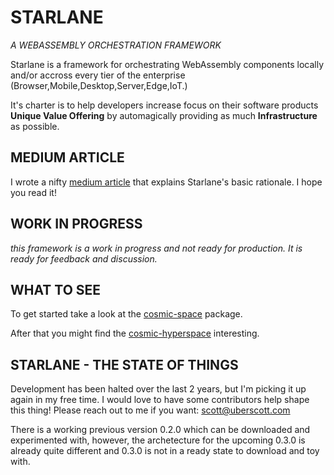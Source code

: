 # STARLANE


*A WEBASSEMBLY ORCHESTRATION FRAMEWORK*

Starlane is a framework for orchestrating WebAssembly components locally
and/or accross every tier of the enterprise (Browser,Mobile,Desktop,Server,Edge,IoT.)

It's charter is to help developers increase focus on their software products **Unique Value Offering** by automagically providing as much **Infrastructure** as possible.

## MEDIUM ARTICLE
I wrote a nifty [medium article](https://medium.com/@uberscott/starlane-reduce-the-drudgery-of-infrastructure-code-with-webassembly-398d1b0d19f1) that explains Starlane's basic rationale.  I hope you read it!


## WORK IN PROGRESS
*this framework is a work in progress and not ready for production. It is ready for feedback and discussion.*

## WHAT TO SEE
To get started take a look at the [cosmic-space](rust/cosmic/cosmic-space) package.

After that you might find the [cosmic-hyperspace](rust/cosmic/cosmic-hyperspace) interesting.


## STARLANE - THE STATE OF THINGS
Development has been halted over the last 2 years, but I'm picking it up again in my free time.  I would love to have some contributors help shape this thing!
Please reach out to me if you want: scott@uberscott.com

There is a working previous version 0.2.0 which can be downloaded and experimented with, however,
the archetecture for the upcoming 0.3.0 is already quite different and 0.3.0 is not in a ready
state to download and toy with. 

